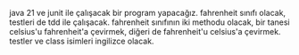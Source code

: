 java 21 ve junit ile çalışacak bir program yapacağız.
fahrenheit sınıfı olacak, testleri de tdd ile çalışacak.
fahrenheit sınıfının iki methodu olacak, bir tanesi celsius'u fahrenheit'a çevirmek, diğeri de fahrenheit'u celsius'a çevirmek.
testler ve class isimleri ingilizce olacak.
